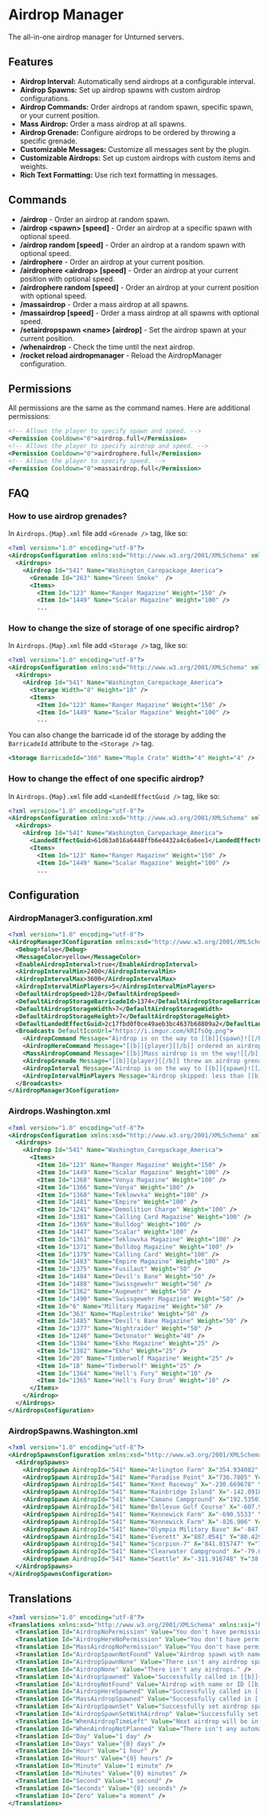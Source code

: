 # Airdrop Manager
The all-in-one airdrop manager for Unturned servers.

## Features
* **Airdrop Interval:** Automatically send airdrops at a configurable interval.
* **Airdrop Spawns:** Set up airdrop spawns with custom airdrop configurations.
* **Airdrop Commands:** Order airdrops at random spawn, specific spawn, or your current position.
* **Mass Airdrop:** Order a mass airdrop at all spawns.
* **Airdrop Grenade:** Configure airdrops to be ordered by throwing a specific grenade.
* **Customizable Messages:** Customize all messages sent by the plugin.
* **Customizable Airdrops:** Set up custom airdrops with custom items and weights.
* **Rich Text Formatting:** Use rich text formatting in messages.

## Commands
* **/airdrop** - Order an airdrop at random spawn.
* **/airdrop \<spawn\> [speed]** - Order an airdrop at a specific spawn with optional speed.
* **/airdrop random [speed]** - Order an airdrop at a random spawn with optional speed.
* **/airdrophere** - Order an airdrop at your current position.
* **/airdrophere \<airdrop\> [speed]** - Order an airdrop at your current position with optional speed.
* **/airdrophere random [speed]** - Order an airdrop at your current position with optional speed.
* **/massairdrop** - Order a mass airdrop at all spawns.
* **/massairdrop [speed]** - Order a mass airdrop at all spawns with optional speed.
* **/setairdropspawn \<name\> [airdrop]** - Set the airdrop spawn at your current position.
* **/whenairdrop** - Check the time until the next airdrop.
* **/rocket reload airdropmanager** - Reload the AirdropManager configuration.

## Permissions
All permissions are the same as the command names. Here are additional permissions:
```xml
<!-- Allows the player to specify spawn and speed. -->
<Permission Cooldown="0">airdrop.full</Permission>
<!-- Allows the player to specify airdrop and speed. -->
<Permission Cooldown="0">airdrophere.full</Permission>
<!-- Allows the player to specify speed. -->
<Permission Cooldown="0">massairdrop.full</Permission>
```

## FAQ
### How to use airdrop grenades?
In `Airdrops.{Map}.xml` file add `<Grenade />` tag, like so:
```xml
<?xml version="1.0" encoding="utf-8"?>
<AirdropsConfiguration xmlns:xsd="http://www.w3.org/2001/XMLSchema" xmlns:xsi="http://www.w3.org/2001/XMLSchema-instance">
  <Airdrops>
    <Airdrop Id="541" Name="Washington_Carepackage_America">
      <Grenade Id="263" Name="Green Smoke"  />
      <Items>
        <Item Id="123" Name="Ranger Magazine" Weight="150" />
        <Item Id="1449" Name="Scalar Magazine" Weight="100" />
        ...

```
### How to change the size of storage of one specific airdrop?
In `Airdrops.{Map}.xml` file add `<Storage />` tag, like so:
```xml
<?xml version="1.0" encoding="utf-8"?>
<AirdropsConfiguration xmlns:xsd="http://www.w3.org/2001/XMLSchema" xmlns:xsi="http://www.w3.org/2001/XMLSchema-instance">
  <Airdrops>
    <Airdrop Id="541" Name="Washington_Carepackage_America">
      <Storage Width="8" Height="10" />
      <Items>
        <Item Id="123" Name="Ranger Magazine" Weight="150" />
        <Item Id="1449" Name="Scalar Magazine" Weight="100" />
        ...
```
You can also change the barricade id of the storage by adding the `BarricadeId` attribute to the `<Storage />` tag.
```xml
<Storage BarricadeId="366" Name="Maple Crate" Width="4" Height="4" />
```
### How to change the effect of one specific airdrop?
In `Airdrops.{Map}.xml` file add `<LandedEffectGuid />` tag, like so:
```xml
<?xml version="1.0" encoding="utf-8"?>
<AirdropsConfiguration xmlns:xsd="http://www.w3.org/2001/XMLSchema" xmlns:xsi="http://www.w3.org/2001/XMLSchema-instance">
  <Airdrops>
    <Airdrop Id="541" Name="Washington_Carepackage_America">
      <LandedEffectGuid>61d63a016a6448ffb6e4432a4c6a6ee1</LandedEffectGuid>
      <Items>
        <Item Id="123" Name="Ranger Magazine" Weight="150" />
        <Item Id="1449" Name="Scalar Magazine" Weight="100" />
        ...
```

## Configuration
### AirdropManager3.configuration.xml
```xml
<?xml version="1.0" encoding="utf-8"?>
<AirdropManager3Configuration xmlns:xsd="http://www.w3.org/2001/XMLSchema" xmlns:xsi="http://www.w3.org/2001/XMLSchema-instance">
  <Debug>false</Debug>
  <MessageColor>yellow</MessageColor>
  <EnableAirdropInterval>true</EnableAirdropInterval>
  <AirdropIntervalMin>2400</AirdropIntervalMin>
  <AirdropIntervalMax>3600</AirdropIntervalMax>
  <AirdropIntervalMinPlayers>5</AirdropIntervalMinPlayers>
  <DefaultAirdropSpeed>128</DefaultAirdropSpeed>
  <DefaultAirdropStorageBarricadeId>1374</DefaultAirdropStorageBarricadeId>
  <DefaultAirdropStorageWidth>7</DefaultAirdropStorageWidth>
  <DefaultAirdropStorageHeight>7</DefaultAirdropStorageHeight>
  <DefaultLandedEffectGuid>2c17fbd0f0ce49aeb3bc4637b68809a2</DefaultLandedEffectGuid>
  <Broadcasts DefaultIconUrl="https://i.imgur.com/kRIfsOg.png">
    <AirdropCommand Message="Airdrop is on the way to [[b]]{spawn}![[/b]]" Enabled="true" />
    <AirdropHereCommand Message="[[b]]{player}[[/b]] ordered an airdrop at their position!" Enabled="true" />
    <MassAirdropCommand Message="[[b]]Mass airdrop is on the way![[/b]]" Enabled="true" />
    <AirdropGrenade Message="[[b]]{player}[[/b]] threw an airdrop grenade!" Enabled="true" />
    <AirdropInterval Message="Airdrop is on the way to [[b]]{spawn}![[/b]]" Enabled="true" />
    <AirdropIntervalMinPlayers Message="Airdrop skipped: less than [[b]]{min_players}[[/b]] players online." Enabled="true" />
  </Broadcasts>
</AirdropManager3Configuration>
```

### Airdrops.Washington.xml
```xml
<?xml version="1.0" encoding="utf-8"?>
<AirdropsConfiguration xmlns:xsd="http://www.w3.org/2001/XMLSchema" xmlns:xsi="http://www.w3.org/2001/XMLSchema-instance">
  <Airdrops>
    <Airdrop Id="541" Name="Washington_Carepackage_America">
      <Items>
        <Item Id="123" Name="Ranger Magazine" Weight="150" />
        <Item Id="1449" Name="Scalar Magazine" Weight="100" />
        <Item Id="1368" Name="Vonya Magazine" Weight="100" />
        <Item Id="1366" Name="Vonya" Weight="100" />
        <Item Id="1360" Name="Teklowvka" Weight="100" />
        <Item Id="1481" Name="Empire" Weight="100" />
        <Item Id="1241" Name="Demolition Charge" Weight="100" />
        <Item Id="1381" Name="Calling Card Magazine" Weight="100" />
        <Item Id="1369" Name="Bulldog" Weight="100" />
        <Item Id="1447" Name="Scalar" Weight="100" />
        <Item Id="1361" Name="Teklowvka Magazine" Weight="100" />
        <Item Id="1371" Name="Bulldog Magazine" Weight="100" />
        <Item Id="1379" Name="Calling Card" Weight="100" />
        <Item Id="1483" Name="Empire Magazine" Weight="100" />
        <Item Id="1375" Name="Fusilaut" Weight="50" />
        <Item Id="1484" Name="Devil's Bane" Weight="50" />
        <Item Id="1488" Name="Swissgewehr" Weight="50" />
        <Item Id="1362" Name="Augewehr" Weight="50" />
        <Item Id="1490" Name="Swissgewehr Magazine" Weight="50" />
        <Item Id="6" Name="Military Magazine" Weight="50" />
        <Item Id="363" Name="Maplestrike" Weight="50" />
        <Item Id="1485" Name="Devil's Bane Magazine" Weight="50" />
        <Item Id="1377" Name="Nightraider" Weight="50" />
        <Item Id="1240" Name="Detonator" Weight="40" />
        <Item Id="1384" Name="Ekho Magazine" Weight="25" />
        <Item Id="1382" Name="Ekho" Weight="25" />
        <Item Id="20" Name="Timberwolf Magazine" Weight="25" />
        <Item Id="18" Name="Timberwolf" Weight="25" />
        <Item Id="1364" Name="Hell's Fury" Weight="10" />
        <Item Id="1365" Name="Hell's Fury Drum" Weight="10" />
      </Items>
    </Airdrop>
  </Airdrops>
</AirdropsConfiguration>
```

### AirdropSpawns.Washington.xml
```xml
<?xml version="1.0" encoding="utf-8"?>
<AirdropSpawnsConfiguration xmlns:xsd="http://www.w3.org/2001/XMLSchema" xmlns:xsi="http://www.w3.org/2001/XMLSchema-instance">
  <AirdropSpawns>
    <AirdropSpawn AirdropId="541" Name="Arlington Farm" X="354.934082" Y="38.4007874" Z="-860.104248" />
    <AirdropSpawn AirdropId="541" Name="Paradise Point" X="736.7805" Y="70.1387253" Z="-473.59314" />
    <AirdropSpawn AirdropId="541" Name="Kent Raceway" X="-230.669678" Y="38.4007759" Z="-809.34845" />
    <AirdropSpawn AirdropId="541" Name="Rainbridge Island" X="-142.0918" Y="28.9490013" Z="-308.365356" />
    <AirdropSpawn AirdropId="541" Name="Camano Campground" X="192.535034" Y="29.42662" Z="594.0785" />
    <AirdropSpawn AirdropId="541" Name="Bellevue Golf Course" X="-607.9508" Y="34.15535" Z="691.577" />
    <AirdropSpawn AirdropId="541" Name="Kennewick Farm" X="-690.5533" Y="76.52753" Z="323.4618" />
    <AirdropSpawn AirdropId="541" Name="Kennewick Farm" X="-826.906" Y="93.4762039" Z="56.05786" />
    <AirdropSpawn AirdropId="541" Name="Olympia Military Base" X="-847.740967" Y="83.5868149" Z="-445.6571" />
    <AirdropSpawn AirdropId="541" Name="Everett" X="887.0541" Y="80.42981" Z="108.680908" />
    <AirdropSpawn AirdropId="541" Name="Scorpion-7" X="841.015747" Y="71.11272" Z="809.552" />
    <AirdropSpawn AirdropId="541" Name="Clearwater Campground" X="-79.0050659" Y="48.83967" Z="592.875244" />
    <AirdropSpawn AirdropId="541" Name="Seattle" X="-311.916748" Y="38.40078" Z="105.736816" />
  </AirdropSpawns>
</AirdropSpawnsConfiguration>
```
## Translations
```xml
<?xml version="1.0" encoding="utf-8"?>
<Translations xmlns:xsd="http://www.w3.org/2001/XMLSchema" xmlns:xsi="http://www.w3.org/2001/XMLSchema-instance">
  <Translation Id="AirdropNoPermission" Value="You don't have permission to specify airdrop spawn." />
  <Translation Id="AirdropHereNoPermission" Value="You don't have permission to specify airdrop." />
  <Translation Id="MassAirdropNoPermission" Value="You don't have permission to specify airdrop speed." />
  <Translation Id="AirdropSpawnNotFound" Value="Airdrop spawn with name [[b]]{0}[[/b]] doesn't exist." />
  <Translation Id="AirdropSpawnNone" Value="There isn't any airdrop spawns." />
  <Translation Id="AirdropNone" Value="There isn't any airdrops." />
  <Translation Id="AirdropSpawned" Value="Successfully called in [[b]]{0}[[/b]] airdrop to [[b]]{1}.[[/b]]" />
  <Translation Id="AirdropNotFound" Value="Airdrop with name or ID [[b]]{0}[[/b]] doesn't exist." />
  <Translation Id="AirdropHereSpawned" Value="Successfully called in [[b]]{0}[[/b]] to your position." />
  <Translation Id="MassAirdropSpawned" Value="Successfully called in [[b]]mass airdrop[[/b]] to all [[b]]{0}[[/b]] spawns." />
  <Translation Id="AirdropSpawnSet" Value="Successfully set airdrop spawn [[b]]{0}.[[/b]]" />
  <Translation Id="AirdropSpawnSetWithAirdrop" Value="Successfully set airdrop spawn [[b]]{0}[[/b]] for [[b]]{1}[[/b]] airdrop." />
  <Translation Id="WhenAirdropTimeLeft" Value="Next airdrop will be in [[b]]{0}.[[/b]]" />
  <Translation Id="WhenAirdropNotPlanned" Value="There isn't any automatic airdrop scheduled." />
  <Translation Id="Day" Value="1 day" />
  <Translation Id="Days" Value="{0} days" />
  <Translation Id="Hour" Value="1 hour" />
  <Translation Id="Hours" Value="{0} hours" />
  <Translation Id="Minute" Value="1 minute" />
  <Translation Id="Minutes" Value="{0} minutes" />
  <Translation Id="Second" Value="1 second" />
  <Translation Id="Seconds" Value="{0} seconds" />
  <Translation Id="Zero" Value="a moment" />
</Translations>
```